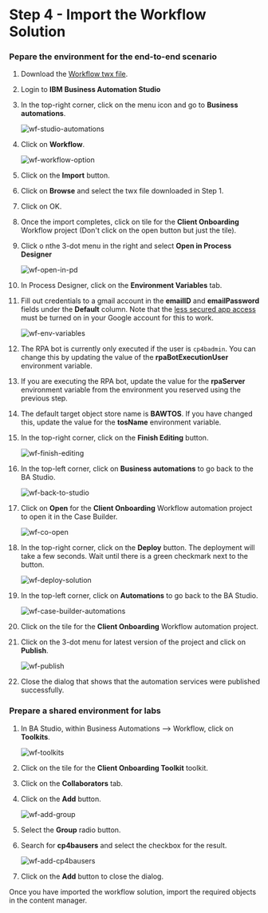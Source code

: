 # Step 4 - Import the Workflow Solution

### Pepare the environment for the end-to-end scenario

1. Download the [Workflow twx file](Solution%20Exports/Business%20Automation%20Workflow/Client_Onboarding.twx).

2. Login to **IBM Business Automation Studio**

3. In the top-right corner, click on the menu icon and go to **Business automations**.

   ![wf-studio-automations](images/wf-studio-automations.png)

4. Click on **Workflow**.

   ![wf-workflow-option](images/wf-workflow-option.png)

5. Click on the **Import** button.

6. Click on **Browse** and select the twx file downloaded in Step 1. 

7. Click on OK.

8. Once the import completes, click on tile for the **Client Onboarding** Workflow project (Don't click on the open button but just the tile).

9. Click o nthe 3-dot menu in the right and select **Open in Process Designer**

   ![wf-open-in-pd](images/wf-open-in-pd.png)

10. In Process Designer, click on the **Environment Variables** tab.

11. Fill out credentials to a gmail account in the **emailID** and **emailPassword** fields under the **Default** column. Note that the [less secured app access](https://support.google.com/accounts/answer/6010255?hl=en) must be turned on in your Google account for this to work. 

    ![wf-env-variables](images/wf-env-variables.png)

12. The RPA bot is currently only executed if the user is `cp4badmin`. You can change this by updating the value of the **rpaBotExecutionUser** environment variable.

13. If you are executing the RPA bot, update the value for the **rpaServer** environment variable from the environment you reserved using the previous step.

14. The default target object store name is **BAWTOS**. If you have changed this, update the value for the **tosName** environment variable.

15. In the top-right corner, click on the **Finish Editing** button.

    ![wf-finish-editing](images/wf-finish-editing.png)

16. In the top-left corner, click on **Business automations** to go back to the BA Studio.

    ![wf-back-to-studio](images/wf-back-to-studio.png)

17. Click on **Open** for the **Client Onboarding** Workflow automation project to open it in the Case Builder.

    ![wf-co-open](images/wf-co-open.png)

18. In the top-right corner, click on the **Deploy** button. The deployment will take a few seconds. Wait until there is a green checkmark next to the button.

    ![wf-deploy-solution](images/wf-deploy-solution.png)

19. In the top-left corner, click on **Automations** to go back to the BA Studio.

    ![wf-case-builder-automations](images/wf-case-builder-automations.png)

20. Click on the tile for the **Client Onboarding** Workflow automation project.

21. Click on the 3-dot menu for latest version of the project and click on **Publish**.

    ![wf-publish](images/wf-publish.png)

22. Close the dialog that shows that the automation services were published successfully.

### Prepare a shared environment for labs

1. In BA Studio, within Business Automations --> Workflow, click on **Toolkits**.

   ![wf-toolkits](images/wf-toolkits.png)

2. Click on the tile for the **Client Onboarding Toolkit** toolkit.

3. Click on the **Collaborators** tab.

4. Click on the **Add** button.

   ![wf-add-group](images/wf-add-group.png)

5. Select the **Group** radio button.

6. Search for **cp4bausers** and select the checkbox for the result.

   ![wf-add-cp4bausers](images/wf-add-cp4bausers.png)

7. Click on the **Add** button to close the dialog.

Once you have imported the workflow solution, import the required objects in the content manager.

